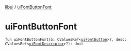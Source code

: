 [libui](README.md) / [uiFontButtonFont](ui-font-button-font.md)

# uiFontButtonFont

`fun uiFontButtonFont(b: CValuesRef<`[`uiFontButton`](ui-font-button.md)`>?, desc: CValuesRef<`[`uiFontDescriptor`](ui-font-descriptor/README.md)`>?): Unit`
